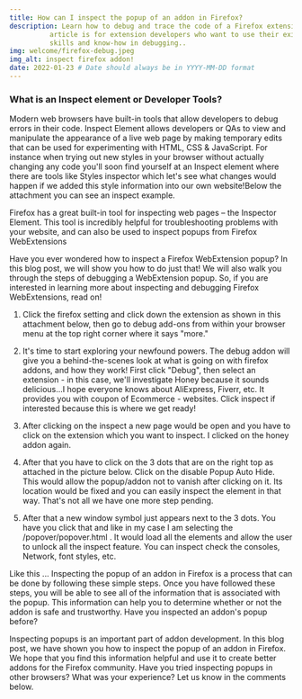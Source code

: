 ```yaml
---
title: How can I inspect the popup of an addon in Firefox? 
description: Learn how to debug and trace the code of a Firefox extension . This
          article is for extension developers who want to use their existing
          skills and know-how in debugging..
img: welcome/firefox-debug.jpeg
img_alt: inspect firefox addon!
date: 2022-01-23 # Date should always be in YYYY-MM-DD format
---
```



### What is an Inspect element or Developer Tools? 

Modern web browsers have built-in tools that allow developers to debug errors in their code. Inspect Element allows developers or QAs to view and manipulate the appearance of a live web page by making temporary edits that can be used for experimenting with HTML, CSS & JavaScript. For instance when trying out new styles in your browser without actually changing any code you'll soon find yourself at an Inspect element where there are tools like Styles inspector which let's see what changes would happen if we added this style information into our own website!Below the attachment you can see an inspect example. 


<InlineImage src="post/welcome/socialbu.png" alt="Pikachu waving!"></InlineImage>

Firefox has a great built-in tool for inspecting web pages – the Inspector Element. This tool is incredibly helpful for troubleshooting problems with your website, and can also be used to inspect popups from Firefox WebExtensions 

Have you ever wondered how to inspect a Firefox WebExtension popup? In this blog post, we will show you how to do just that! We will also walk you through the steps of debugging a WebExtension popup. So, if you are interested in learning more about inspecting and debugging Firefox WebExtensions, read on! 

1. Click the firefox setting and click down the extension as shown in this attachment below, then go to debug add-ons from within your browser menu at the top right corner where it says "more." 
<InlineImage src="post/welcome/well-me.png" alt="Pikachu waving!"></InlineImage>


2. It's time to start exploring your newfound powers. The debug addon will give you a behind-the-scenes look at what is going on with firefox addons, and how they work! First click "Debug", then select an extension - in this case, we'll investigate Honey because it sounds delicious...I hope everyone knows about AliExpress, Fiverr, etc. It provides you with coupon of Ecommerce - websites. Click inspect if interested because this is where we get ready! 
<InlineImage src="post/welcome/1-ss.png" alt="Pikachu waving!"></InlineImage>


3.  After clicking on the inspect a new page would be open and you have to click on the extension which you want to inspect. I clicked on the honey addon again.
<InlineImage src="post/welcome/new-image.png" alt="Pikachu waving!"></InlineImage>

4. After that you have to click on the 3 dots that are on the right top as attached in the picture below. Click on the disable Popup Auto Hide. This would allow the popup/addon not to vanish after clicking on it. Its location would be fixed and you can easily inspect the element in that way. That's not all we have one more step pending.

<InlineImage src="post/welcome/new-me.png" alt="Pikachu waving!"></InlineImage>

5. After that a new window symbol just appears next to the 3 dots. You have you click that and like in my case I am selecting the /popover/popover.html . It would load all the elements and allow the user to unlock all the inspect feature. You can inspect check the consoles, Network, font styles, etc. 
<InlineImage src="post/welcome/ss3-img.png" alt="Pikachu waving!"></InlineImage>

Like this ... Inspecting the popup of an addon in Firefox is a process that can be done by following these simple steps. Once you have followed these steps, you will be able to see all of the information that is associated with the popup. This information can help you to determine whether or not the addon is safe and trustworthy. Have you inspected an addon's popup before? 

<InlineImage src="post/welcome/ss4-img.png" alt="Pikachu waving!"></InlineImage>

 Inspecting popups is an important part of addon development. In this blog post, we have shown you how to inspect the popup of an addon in Firefox. We hope that you find this information helpful and use it to create better addons for the Firefox community. Have you tried inspecting popups in other browsers? What was your experience? Let us know in the comments below. 


